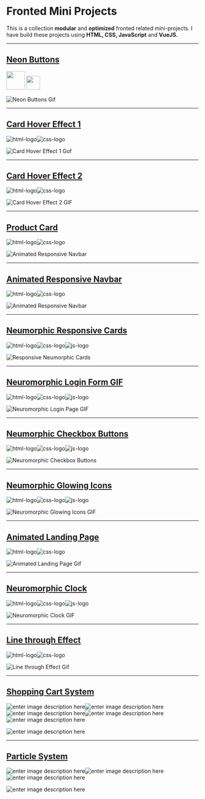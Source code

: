 # Fronted Mini Projects

This is a collection **modular** and **optimized** fronted related mini-projects. I have build these projects using **HTML, CSS, JavaScript** and **VueJS.**

---

## [Neon Buttons](https://sagyamthapa.me/Frontend-Mini-Projects/neon-light-buttons/)

<img src='https://upload.wikimedia.org/wikipedia/commons/6/61/HTML5_logo_and_wordmark.svg' 
width=48>
<img src='https://upload.wikimedia.org/wikipedia/commons/d/d5/CSS3_logo_and_wordmark.svg' 
width=36>

![Neon Buttons Gif](https://github.com/Sagyam/Frontend-Mini-Projects/blob/master/assets/neon-buttons.gif?raw=true)

---

## [Card Hover Effect 1](https://sagyamthapa.me/Frontend-Mini-Projects/card-hover-effect-1/)

![html-logo](https://raw.githubusercontent.com/Sagyam/Frontend-Mini-Projects/master/assets/html5.png)![css-logo](https://raw.githubusercontent.com/Sagyam/Frontend-Mini-Projects/master/assets/css3.png)

![Card Hover Effect 1 Gof](https://raw.githubusercontent.com/Sagyam/Frontend-Mini-Projects/master/assets/card-tricks.gif)

---

## [Card Hover Effect 2](https://sagyamthapa.me/Frontend-Mini-Projects/card-hover-effect-2/)

![html-logo](https://raw.githubusercontent.com/Sagyam/Frontend-Mini-Projects/master/assets/html5.png)![css-logo](https://raw.githubusercontent.com/Sagyam/Frontend-Mini-Projects/master/assets/css3.png)

![Card Hover Effect 2 GIF](https://raw.githubusercontent.com/Sagyam/Frontend-Mini-Projects/master/assets/card-trick2.gif)

---

## [Product Card](https://sagyamthapa.me/Frontend-Mini-Projects/product-card)

![html-logo](https://raw.githubusercontent.com/Sagyam/Frontend-Mini-Projects/master/assets/html5.png)![css-logo](https://raw.githubusercontent.com/Sagyam/Frontend-Mini-Projects/master/assets/css3.png)

![Animated Responsive Navbar](https://raw.githubusercontent.com/Sagyam/Frontend-Mini-Projects/master/assets/product-card.gif)

---

## [Animated Responsive Navbar](https://sagyamthapa.me/Frontend-Mini-Projects/animated-responsive-navbar)

![html-logo](https://raw.githubusercontent.com/Sagyam/Frontend-Mini-Projects/master/assets/html5.png)![css-logo](https://raw.githubusercontent.com/Sagyam/Frontend-Mini-Projects/master/assets/css3.png)

![Animated Responsive Navbar](https://raw.githubusercontent.com/Sagyam/Frontend-Mini-Projects/master/assets/animated-responsive-navbar.gif)

---

## [Neumorphic Responsive Cards](https://sagyamthapa.me/Frontend-Mini-Projects/neumorphic-responsive-cards)

![html-logo](https://raw.githubusercontent.com/Sagyam/Frontend-Mini-Projects/master/assets/html5.png)![css-logo](https://raw.githubusercontent.com/Sagyam/Frontend-Mini-Projects/master/assets/css3.png)![js-logo](https://raw.githubusercontent.com/Sagyam/Frontend-Mini-Projects/master/assets/js.png)

![Responsive Neumorphic Cards](https://raw.githubusercontent.com/Sagyam/Frontend-Mini-Projects/master/assets/responsive-neumorphic-cards.gif)

---

## [Neuromorphic Login Form GIF](https://sagyamthapa.me/Frontend-Mini-Projects/neumorphic-login-form/)

![html-logo](https://raw.githubusercontent.com/Sagyam/Frontend-Mini-Projects/master/assets/html5.png)![css-logo](https://raw.githubusercontent.com/Sagyam/Frontend-Mini-Projects/master/assets/css3.png)![js-logo](https://raw.githubusercontent.com/Sagyam/Frontend-Mini-Projects/master/assets/js.png)

![Neuromorphic Login Page GIF](https://raw.githubusercontent.com/Sagyam/Frontend-Mini-Projects/master/assets/neumorphic-login-page.gif)

---

## [Neumorphic Checkbox Buttons](https://sagyamthapa.me/Frontend-Mini-Projects/neumorphic-checkbox-button)

![html-logo](https://raw.githubusercontent.com/Sagyam/Frontend-Mini-Projects/master/assets/html5.png)![css-logo](https://raw.githubusercontent.com/Sagyam/Frontend-Mini-Projects/master/assets/css3.png)![js-logo](https://raw.githubusercontent.com/Sagyam/Frontend-Mini-Projects/master/assets/js.png)

![Neuromorphic Checkbox Buttons](https://raw.githubusercontent.com/Sagyam/Frontend-Mini-Projects/master/assets/neumorphic-checkbox-buttons.gif)

---

## [Neumorphic Glowing Icons](https://sagyamthapa.me/Frontend-Mini-Projects/neumorphic-glowing-icons)

![html-logo](https://raw.githubusercontent.com/Sagyam/Frontend-Mini-Projects/master/assets/html5.png)![css-logo](https://raw.githubusercontent.com/Sagyam/Frontend-Mini-Projects/master/assets/css3.png)![js-logo](https://raw.githubusercontent.com/Sagyam/Frontend-Mini-Projects/master/assets/js.png)

![Neuromorphic Glowing Icons GIF](https://raw.githubusercontent.com/Sagyam/Frontend-Mini-Projects/master/assets/neumorphic-glowing-icons.gif)

---

## [Animated Landing Page](https://sagyamthapa.me/Frontend-Mini-Projects/animated-landing-page/)

![html-logo](https://raw.githubusercontent.com/Sagyam/Frontend-Mini-Projects/master/assets/html5.png)![css-logo](https://raw.githubusercontent.com/Sagyam/Frontend-Mini-Projects/master/assets/css3.png)

![Animated Landing Page Gif](https://raw.githubusercontent.com/Sagyam/Frontend-Mini-Projects/master/assets/bubble.gif)

---

## [Neuromorphic Clock](https://sagyamthapa.me/Frontend-Mini-Projects/neuromorphic-clock/)

![html-logo](https://raw.githubusercontent.com/Sagyam/Frontend-Mini-Projects/master/assets/html5.png)![css-logo](https://raw.githubusercontent.com/Sagyam/Frontend-Mini-Projects/master/assets/css3.png)![js-logo](https://raw.githubusercontent.com/Sagyam/Frontend-Mini-Projects/master/assets/js.png)

![Neuromorphic Clock GIF](https://raw.githubusercontent.com/Sagyam/Frontend-Mini-Projects/master/assets/clock.gif)

---

## [Line through Effect](https://sagyamthapa.me/Frontend-Mini-Projects/line-through-effect/)

![html-logo](https://raw.githubusercontent.com/Sagyam/Frontend-Mini-Projects/master/assets/html5.png)![css-logo](https://raw.githubusercontent.com/Sagyam/Frontend-Mini-Projects/master/assets/css3.png)

![Line through Effect Gif](https://github.com/Sagyam/Frontend-Mini-Projects/blob/master/assets/line-through-effect.gif?raw=true)

---

## [Shopping Cart System](https://sagyamthapa.me/Frontend-Mini-Projects/vue-shopping-cart/)

![enter image description here](https://raw.githubusercontent.com/Sagyam/Frontend-Mini-Projects/master/assets/html5.png)![enter image description here](https://raw.githubusercontent.com/Sagyam/Frontend-Mini-Projects/master/assets/css3.png)![enter image description here](https://raw.githubusercontent.com/Sagyam/Frontend-Mini-Projects/master/assets/tw.png)![enter image description here](https://raw.githubusercontent.com/Sagyam/Frontend-Mini-Projects/master/assets/js.png)![enter image description here](https://raw.githubusercontent.com/Sagyam/Frontend-Mini-Projects/master/assets/vue.png)

![enter image description here](https://raw.githubusercontent.com/Sagyam/Frontend-Mini-Projects/master/assets/vue-shopping-cart.png)

---

## [Particle System](https://sagyamthapa.me/Frontend-Mini-Projects/particle-system/)

![enter image description here](https://raw.githubusercontent.com/Sagyam/Frontend-Mini-Projects/master/assets/html5.png)![enter image description here](https://raw.githubusercontent.com/Sagyam/Frontend-Mini-Projects/master/assets/css3.png)![enter image description here](https://raw.githubusercontent.com/Sagyam/Frontend-Mini-Projects/master/assets/js.png)

![enter image description here](https://raw.githubusercontent.com/Sagyam/Frontend-Mini-Projects/master/assets/particle.gif)

<!-- ## [TailwindCSS](https://sagyamthapa.me/Frontend-Mini-Projects/tailwindcss-demo)

![enter image description here](https://raw.githubusercontent.com/Sagyam/Frontend-Mini-Projects/master/assets/html5.png)![enter image description here](https://raw.githubusercontent.com/Sagyam/Frontend-Mini-Projects/master/assets/css3.png)![enter image description here](https://raw.githubusercontent.com/Sagyam/Frontend-Mini-Projects/master/assets/tw.png)

![enter image description here](https://raw.githubusercontent.com/Sagyam/Frontend-Mini-Projects/master/assets/twcss.png) -->
